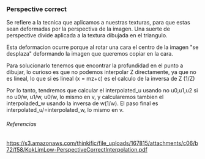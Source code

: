 ### Perspective correct
Se refiere a la tecnica que aplicamos a nuestras texturas, para que estas sean deformadas por la perspectiva de la imagen.
Una suerte de perspective divide aplicada a la textura dibujada en el triangulo.

Esta deformacion ocurre porque al rotar una cara el centro de la imagen "se desplaza" deformando la imagen que queremos copiar en la cara.

Para solucionarlo tenemos que encontrar la profundidad en el punto a dibujar, lo curioso es que no podemos interpolar Z directamente, ya que no es lineal, lo que si es lineal (x = mz+c) es el calculo de la inversa de Z (1/Z)

Por lo tanto, tendremos que calcular el interpolated_u usando no u0,u1,u2 si no u0/w, u1/w, u0/w, lo mismo en v, y calcularemos tambien el interpoladed_w usando la inversa de w(1/w).
El paso final es interpolated_u/=interpolated_w, lo mismo en v.


###### Referencias
https://s3.amazonaws.com/thinkific/file_uploads/167815/attachments/c06/b72/f58/KokLimLow-PerspectiveCorrectInterpolation.pdf
